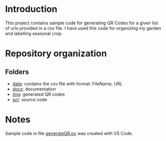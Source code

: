 # Introduction
This project contains sample code for generating QR Codes for a given list of urls provided in a csv file. I have used this code for organizing my garden and labelling seasonal crop.

# Repository organization
## Folders
- [data](data): contains the csv file with format: FileName, URL
- [docs](docs): documentation
- [img](img): generated QR codes
- [scr](src): source code

# Notes
Sample code in file [generateQR.py](src/generateQR.py) was created with VS Code.
